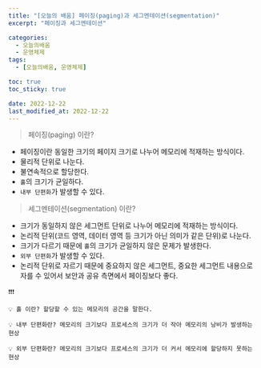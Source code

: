 ```yaml
---
title: "[오늘의 배움] 페이징(paging)과 세그멘테이션(segmentation)"
excerpt: "페이징과 세그멘테이션"

categories:
  - 오늘의배움
  - 운영체제
tags:
  - [오늘의배움, 운영체제]

toc: true
toc_sticky: true

date: 2022-12-22
last_modified_at: 2022-12-22
---
```


> 페이징(paging) 이란?

- 페이징이란 동일한 크기의 페이지 크기로 나누어 메모리에 적재하는 방식이다.
- 물리적 단위로 나눈다.
- 불연속적으로 할당한다.
- `홀`의 크기가 균일하다.
- `내부 단편화`가 발생할 수 있다.

> 세그멘테이션(segmentation) 이란?

- 크기가 동일하지 않은 세그먼트 단위로 나누어 메모리에 적재하는 방식이다.
- 논리적 단위(코드 영역, 데이터 영역 등 크기가 아닌 의미가 같은 단위)로 나눈다.
- 크기가 다르기 때문에 `홀`의 크기가 균일하지 않은 문제가 발생한다.
- `외부 단편화`가 발생할 수 있다.
- 논리적 단위로 자르기 때문에 중요하지 않은 세그먼트, 중요한 세그먼트 내용으로 자를 수 있어서 보안과 공유 측면에서 페이징보다 좋다.

```
❗❗❗

💡 홀 이란? 할당할 수 있는 메모리의 공간을 말한다.

💡 내부 단편화란? 메모리의 크기보다 프로세스의 크기가 더 작아 메모리의 낭비가 발생하는 현상

💡 외부 단편화란? 메모리의 크기보다 프로세스의 크기가 더 커서 메모리에 할당하지 못하는 현상
```
